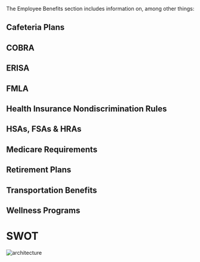 The Employee Benefits section includes information on, among other things:

## Cafeteria Plans 
## COBRA  
## ERISA 
## FMLA 
## Health Insurance Nondiscrimination Rules
## HSAs, FSAs & HRAs 
## Medicare Requirements 
## Retirement Plans 
## Transportation Benefits
## Wellness Programs
# SWOT
![architecture](https://user-images.githubusercontent.com/79264869/153264730-60690950-0be5-4c9a-a799-4b8c5b1b02b7.png)


